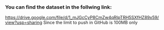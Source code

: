 ### You can find the dataset in the follwing link:
https://drive.google.com/file/d/1_mJGcCyP8CmZw4qRIpTRH5SXfHZ89x59/view?usp=sharing
Since the limit to push in GitHub is 100MB only
